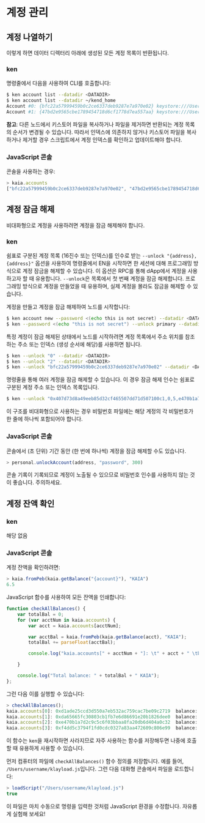 # 계정 관리

## 계정 나열하기 <a id="list-your-accounts"></a>

이렇게 하면 데이터 디렉터리 아래에 생성된 모든 계정 목록이 반환됩니다.

### ken <a id="ken"></a>

명령줄에서 다음을 사용하여 CLI를 호출합니다:

```bash
$ ken account list --datadir <DATADIR>
$ ken account list --datadir ~/kend_home
Account #0: {bfc22a57999459b0c2ce6337deb9287e7a970e02} keystore:///Users/username/kend_home/keystore/UTC--2019-03-26T07-02-58.524962000Z--bfc22a57999459b0c2ce6337deb9287e7a970e02
Account #1: {47bd2e9565cbe1789454718d6cf1778d7ea557aa} keystore:///Users/username/kend_home/keystore/UTC--2019-03-26T07-04-44.840061000Z--47bd2e9565cbe1789454718d6cf1778d7ea557aa
```

**참고**: 다른 노드에서 키스토어 파일을 복사하거나 파일을 제거하면 반환되는 계정 목록의 순서가 변경될 수 있습니다. 따라서 인덱스에 의존하지 않거나 키스토어 파일을 복사하거나 제거할 경우 스크립트에서 계정 인덱스를 확인하고 업데이트해야 합니다.

### JavaScript 콘솔 <a id="javascript-console"></a>

콘솔을 사용하는 경우:

```javascript
> kaia.accounts
["bfc22a57999459b0c2ce6337deb9287e7a970e02", "47bd2e9565cbe1789454718d6cf1778d7ea557aa"]
```

## 계정 잠금 해제 <a id="unlock-accounts"></a>

비대화형으로 계정을 사용하려면 계정을 잠금 해제해야 합니다.

### ken <a id="ken"></a>

쉼표로 구분된 계정 목록 (16진수 또는 인덱스)를 인수로 받는 `--unlock "{address},{address}"` 옵션을 사용하여 명령줄에서 EN을 시작하면 한 세션에 대해 프로그래밍 방식으로 계정 잠금을 해제할 수 있습니다. 이 옵션은 RPC를 통해 dApp에서 계정을 사용하고자 할 때 유용합니다. `--unlock`은 목록에서 첫 번째 계정을 잠금 해제합니다. 프로그래밍 방식으로 계정을 만들었을 때 유용하며, 실제 계정을 몰라도 잠금을 해제할 수 있습니다.

계정을 만들고 계정을 잠금 해제하여 노드를 시작합니다:

```bash
$ ken account new --password <(echo this is not secret) --datadir <DATADIR>
$ ken --password <(echo "this is not secret") --unlock primary --datadir <DATADIR> --rpccorsdomain localhost --verbosity 6 2>> log.log
```

특정 계정이 잠금 해제된 상태에서 노드를 시작하려면 계정 목록에서 주소 위치를 참조하는 주소 또는 인덱스 (생성 순서에 해당)를 사용하면 됩니다.

```bash
$ ken --unlock "0" --datadir <DATADIR>
$ ken --unlock "2" --datadir <DATADIR>
$ ken --unlock "bfc22a57999459b0c2ce6337deb9287e7a970e02" --datadir <DATADIR>
```

명령줄을 통해 여러 계정을 잠금 해제할 수 있습니다. 이 경우 잠금 해제 인수는 쉼표로 구분된 계정 주소 또는 인덱스 목록입니다.

```bash
$ ken --unlock "0x407d73d8a49eeb85d32cf465507dd71d507100c1,0,5,e470b1a7d2c9c5c6f03bbaa8fa20db6d404a0c32" --datadir <DATADIR>
```

이 구조를 비대화형으로 사용하는 경우 비밀번호 파일에는 해당 계정의 각 비밀번호가 한 줄에 하나씩 포함되어야 합니다.

### JavaScript 콘솔 <a id="javascript-console"></a>

콘솔에서 (초 단위) 기간 동안 (한 번에 하나씩) 계정을 잠금 해제할 수도 있습니다.

```javascript
> personal.unlockAccount(address, "password", 300)
```

콘솔 기록이 기록되므로 계정이 노출될 수 있으므로 비밀번호 인수를 사용하지 않는 것이 좋습니다. 주의하세요.

## 계정 잔액 확인 <a id="check-account-balance"></a>

### ken <a id="ken"></a>

해당 없음

### JavaScript 콘솔 <a id="javascript-console"></a>

계정 잔액을 확인하려면:

```javascript
> kaia.fromPeb(kaia.getBalance("{account}"), "KAIA")
6.5
```

JavaScript 함수를 사용하여 모든 잔액을 인쇄합니다:

```javascript
function checkAllBalances() {
    var totalBal = 0;
    for (var acctNum in kaia.accounts) {
        var acct = kaia.accounts[acctNum];

        var acctBal = kaia.fromPeb(kaia.getBalance(acct), "KAIA");
        totalBal += parseFloat(acctBal);

        console.log("kaia.accounts[" + acctNum + "]: \t" + acct + " \tbalance: " + acctBal + "KAIA");

    }

    console.log("Total balance: " + totalBal + " KAIA");
};
```

그런 다음 이를 실행할 수 있습니다:

```javascript
> checkAllBalances();
kaia.accounts[0]: 0xd1ade25ccd3d550a7eb532ac759cac7be09c2719  balance: 63.11848 KAIA
kaia.accounts[1]: 0xda65665fc30803cb1fb7e6d86691e20b1826dee0  balance: 0 KAIA
kaia.accounts[2]: 0xe470b1a7d2c9c5c6f03bbaa8fa20db6d404a0c32  balance: 1 KAIA
kaia.accounts[3]: 0xf4dd5c3794f1fd0cdc0327a83aa472609c806e99  balance: 6 KAIA
```

이 함수는 `ken`을 재시작하면 사라지므로 자주 사용하는 함수를 저장해두면 나중에 호출할 때 유용하게 사용할 수 있습니다.

먼저 컴퓨터의 파일에 `checkAllBalances()` 함수 정의를 저장합니다. 예를 들어, `/Users/username/klayload.js`입니다. 그런 다음 대화형 콘솔에서 파일을 로드합니다:

```javascript
> loadScript("/Users/username/klayload.js")
true
```

이 파일은 마치 수동으로 명령을 입력한 것처럼 JavaScript 환경을 수정합니다. 자유롭게 실험해 보세요!
